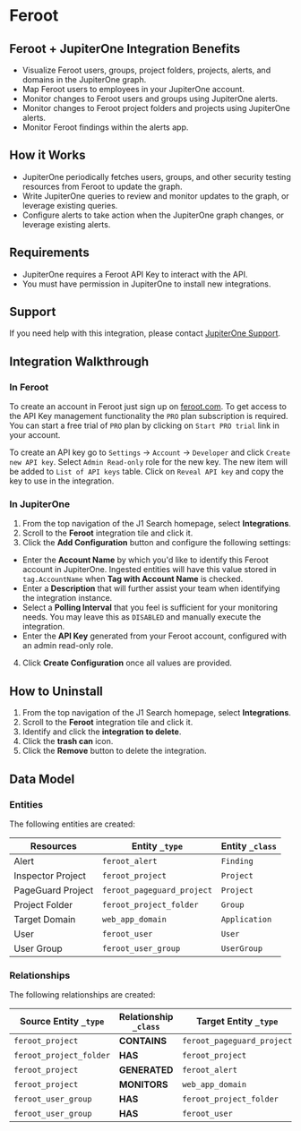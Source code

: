 # Feroot

## Feroot + JupiterOne Integration Benefits

*   Visualize Feroot users, groups, project folders, projects, alerts, and domains
    in the JupiterOne graph.
*   Map Feroot users to employees in your JupiterOne account.
*   Monitor changes to Feroot users and groups using JupiterOne alerts.
*   Monitor changes to Feroot project folders and projects using JupiterOne
    alerts.
*   Monitor Feroot findings within the alerts app.

## How it Works

*   JupiterOne periodically fetches users, groups, and other security testing
    resources from Feroot to update the graph.
*   Write JupiterOne queries to review and monitor updates to the graph, or
    leverage existing queries.
*   Configure alerts to take action when the JupiterOne graph changes, or leverage
    existing alerts.

## Requirements

*   JupiterOne requires a Feroot API Key to interact with the API.
*   You must have permission in JupiterOne to install new integrations.

## Support

If you need help with this integration, please contact
[JupiterOne Support](https://support.jupiterone.io).

## Integration Walkthrough

### In Feroot

To create an account in Feroot just sign up on
[feroot.com](https://www.feroot.com). To get access to the API Key management
functionality the `PRO` plan subscription is required. You can start a free
trial of `PRO` plan by clicking on `Start PRO trial` link in your account.

To create an API key go to `Settings` -> `Account` -> `Developer` and click
`Create new API key`. Select `Admin Read-only` role for the new key. The new
item will be added to `List of API keys` table. Click on `Reveal API key` and
copy the key to use in the integration.

### In JupiterOne

1.  From the top navigation of the J1 Search homepage, select **Integrations**.
2.  Scroll to the **Feroot** integration tile and click it.
3.  Click the **Add Configuration** button and configure the following settings:

*   Enter the **Account Name** by which you'd like to identify this Feroot account
    in JupiterOne. Ingested entities will have this value stored in
    `tag.AccountName` when **Tag with Account Name** is checked.
*   Enter a **Description** that will further assist your team when identifying
    the integration instance.
*   Select a **Polling Interval** that you feel is sufficient for your monitoring
    needs. You may leave this as `DISABLED` and manually execute the integration.
*   Enter the **API Key** generated from your Feroot account, configured with an
    admin read-only role.

4.  Click **Create Configuration** once all values are provided.

## How to Uninstall

1.  From the top navigation of the J1 Search homepage, select **Integrations**.
2.  Scroll to the **Feroot** integration tile and click it.
3.  Identify and click the **integration to delete**.
4.  Click the **trash can** icon.
5.  Click the **Remove** button to delete the integration.

<!-- {J1_DOCUMENTATION_MARKER_START} -->

<!--
********************************************************************************
NOTE: ALL OF THE FOLLOWING DOCUMENTATION IS GENERATED USING THE
"j1-integration document" COMMAND. DO NOT EDIT BY HAND! PLEASE SEE THE DEVELOPER
DOCUMENTATION FOR USAGE INFORMATION:

https://github.com/JupiterOne/sdk/blob/main/docs/integrations/development.md
********************************************************************************
-->

## Data Model

### Entities

The following entities are created:

| Resources         | Entity `_type`             | Entity `_class` |
| ----------------- | -------------------------- | --------------- |
| Alert             | `feroot_alert`             | `Finding`       |
| Inspector Project | `feroot_project`           | `Project`       |
| PageGuard Project | `feroot_pageguard_project` | `Project`       |
| Project Folder    | `feroot_project_folder`    | `Group`         |
| Target Domain     | `web_app_domain`           | `Application`   |
| User              | `feroot_user`              | `User`          |
| User Group        | `feroot_user_group`        | `UserGroup`     |

### Relationships

The following relationships are created:

| Source Entity `_type`   | Relationship `_class` | Target Entity `_type`      |
| ----------------------- | --------------------- | -------------------------- |
| `feroot_project`        | **CONTAINS**          | `feroot_pageguard_project` |
| `feroot_project_folder` | **HAS**               | `feroot_project`           |
| `feroot_project`        | **GENERATED**         | `feroot_alert`             |
| `feroot_project`        | **MONITORS**          | `web_app_domain`           |
| `feroot_user_group`     | **HAS**               | `feroot_project_folder`    |
| `feroot_user_group`     | **HAS**               | `feroot_user`              |

<!--
********************************************************************************
END OF GENERATED DOCUMENTATION AFTER BELOW MARKER
********************************************************************************
-->

<!-- {J1_DOCUMENTATION_MARKER_END} -->
 
<!--  jupiterOneDocVersion=2-0-0 -->